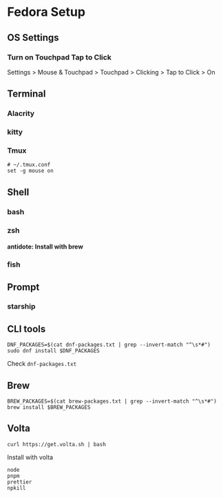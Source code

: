 # Fedora Setup

## OS Settings

### Turn on Touchpad Tap to Click

Settings > Mouse & Touchpad > Touchpad > Clicking > Tap to Click > On

## Terminal

### Alacrity

### kitty

### Tmux

```shell
# ~/.tmux.conf
set -g mouse on
```

## Shell

### bash

### zsh

#### antidote: Install with brew

### fish

## Prompt

### starship

## CLI tools

```shell
DNF_PACKAGES=$(cat dnf-packages.txt | grep --invert-match "^\s*#")
sudo dnf install $DNF_PACKAGES
```

Check `dnf-packages.txt`

## Brew

```shell
BREW_PACKAGES=$(cat brew-packages.txt | grep --invert-match "^\s*#")
brew install $BREW_PACKAGES
```

## Volta

```
curl https://get.volta.sh | bash
```

Install with volta

```
node
pnpm
prettier
npkill
```

